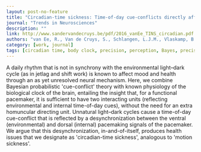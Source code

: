 ```yaml
---
layout: post-no-feature
title: "Circadian-time sickness: Time-of-day cue-conflicts directly affect health"
journal: "Trends in Neurosciences"
description: ""
link: http://www.sandervandecruys.be/pdf/2016_vanEe_TINS_circadian.pdf
authors: "van Ee, R., Van de Cruys, S., Schlangen, L.J.M., Vlaskamp, B.N.S."
category: [work, journal]
tags: [circadian time, body clock, precision, perception, Bayes, precision]
---
```


A daily rhythm that is not in synchrony with the environmental light–dark cycle (as in jetlag and shift work) is known to affect mood and health through an as yet unresolved neural mechanism. Here, we combine Bayesian probabilistic 'cue-conflict' theory with known physiology of the biological clock of the brain, entailing the insight that, for a functional pacemaker, it is sufficient to have two interacting units (reflecting environmental and internal time-of-day cues), without the need for an extra homuncular directing unit. Unnatural light–dark cycles cause a time-of-day cue-conflict that is reflected by a desynchronization between the ventral (environmental) and dorsal (internal) pacemaking signals of the pacemaker. We argue that this desynchronization, in-and-of-itself, produces health issues that we designate as 'circadian-time sickness', analogous to 'motion sickness'.
